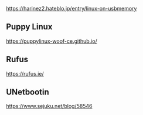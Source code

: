 https://harinez2.hateblo.jp/entry/linux-on-usbmemory

## Puppy Linux
https://puppylinux-woof-ce.github.io/

## Rufus
https://rufus.ie/

## UNetbootin
https://www.sejuku.net/blog/58546
